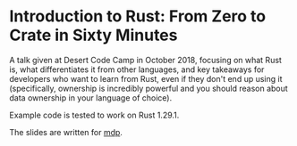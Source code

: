# Introduction to Rust: From Zero to Crate in Sixty Minutes

A talk given at Desert Code Camp in October 2018, focusing on what Rust is, what differentiates it from other languages, and key takeaways for developers who want to learn from Rust, even if they don't end up using it (specifically, ownership is incredibly powerful and you should reason about data ownership in your language of choice).

Example code is tested to work on Rust 1.29.1.

The slides are written for [mdp](https://github.com/visit1985/mdp).